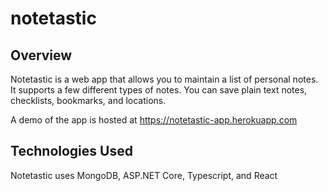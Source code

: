 # notetastic

## Overview

Notetastic is a web app that allows you to maintain a list of personal notes. It supports a few different types of notes. You can save plain text notes, checklists, bookmarks, and locations.

A demo of the app is hosted at https://notetastic-app.herokuapp.com 

## Technologies Used

Notetastic uses MongoDB, ASP.NET Core, Typescript, and React